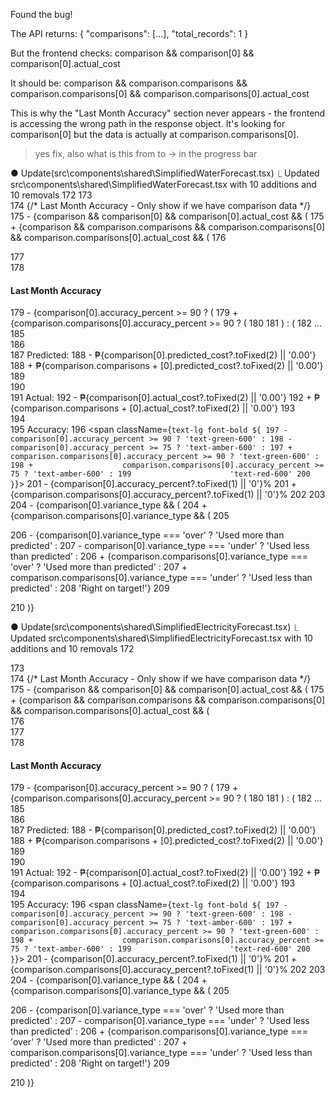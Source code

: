 Found the bug!

  The API returns:
  {
    "comparisons": [...],
    "total_records": 1
  }

  But the frontend checks:
  comparison && comparison[0] && comparison[0].actual_cost

  It should be:
  comparison && comparison.comparisons && comparison.comparisons[0] && comparison.comparisons[0].actual_cost

  This is why the "Last Month Accuracy" section never appears - the frontend is accessing the wrong path in the response object. It's looking for     
  comparison[0] but the data is actually at comparison.comparisons[0].

> yes fix, also what is this from to -> in the progress bar 

● Update(src\components\shared\SimplifiedWaterForecast.tsx)
  ⎿  Updated src\components\shared\SimplifiedWaterForecast.tsx with 10 additions and 10 removals
       172            </div>
       173    
       174            {/* Last Month Accuracy - Only show if we have comparison data */}
       175 -          {comparison && comparison[0] && comparison[0].actual_cost && (
       175 +          {comparison && comparison.comparisons && comparison.comparisons[0] && comparison.comparisons[0].actual_cost && (
       176              <div className="bg-gradient-to-r from-purple-50 to-blue-50 p-4 rounded-lg border border-purple-100">
       177                <div className="flex items-center justify-between mb-3">
       178                  <h4 className="text-sm font-semibold text-purple-900">Last Month Accuracy</h4>
       179 -                {comparison[0].accuracy_percent >= 90 ? (
       179 +                {comparison.comparisons[0].accuracy_percent >= 90 ? (
       180                    <CheckCircle className="w-4 h-4 text-green-500" />
       181                  ) : (
       182                    <AlertCircle className="w-4 h-4 text-amber-500" />
     ...
       185                <div className="space-y-2">
       186                  <div className="flex justify-between text-sm">
       187                    <span className="text-gray-600">Predicted:</span>
       188 -                  <span className="font-semibold text-gray-900">₱{comparison[0].predicted_cost?.toFixed(2) || '0.00'}</span>
       188 +                  <span className="font-semibold text-gray-900">₱{comparison.comparisons
           +  [0].predicted_cost?.toFixed(2) || '0.00'}</span>
       189                  </div>
       190                  <div className="flex justify-between text-sm">
       191                    <span className="text-gray-600">Actual:</span>
       192 -                  <span className="font-semibold text-gray-900">₱{comparison[0].actual_cost?.toFixed(2) || '0.00'}</span>
       192 +                  <span className="font-semibold text-gray-900">₱{comparison.comparisons
           +  [0].actual_cost?.toFixed(2) || '0.00'}</span>
       193                  </div>
       194                  <div className="flex justify-between items-center pt-2 border-t border-purple-200">
       195                    <span className="text-sm text-gray-600">Accuracy:</span>
       196                    <span className={`text-lg font-bold ${
       197 -                    comparison[0].accuracy_percent >= 90 ? 'text-green-600' :
       198 -                    comparison[0].accuracy_percent >= 75 ? 'text-amber-600' :
       197 +                    comparison.comparisons[0].accuracy_percent >= 90 ? 'text-green-600' :
       198 +                    comparison.comparisons[0].accuracy_percent >= 75 ? 'text-amber-600' :
       199                      'text-red-600'
       200                    }`}>
       201 -                    {comparison[0].accuracy_percent?.toFixed(1) || '0'}%
       201 +                    {comparison.comparisons[0].accuracy_percent?.toFixed(1) || '0'}%
       202                    </span>
       203                  </div>
       204 -                {comparison[0].variance_type && (
       204 +                {comparison.comparisons[0].variance_type && (
       205                    <p className="text-xs text-gray-500 mt-1">
       206 -                    {comparison[0].variance_type === 'over' ? 'Used more than predicted' :
       207 -                     comparison[0].variance_type === 'under' ? 'Used less than predicted' :
       206 +                    {comparison.comparisons[0].variance_type === 'over' ? 'Used more than predicted' :
       207 +                     comparison.comparisons[0].variance_type === 'under' ? 'Used less than predicted' :
       208                       'Right on target!'}
       209                    </p>
       210                  )}

● Update(src\components\shared\SimplifiedElectricityForecast.tsx)
  ⎿  Updated src\components\shared\SimplifiedElectricityForecast.tsx with 10 additions and 10 removals
       172            </div>
       173    
       174            {/* Last Month Accuracy - Only show if we have comparison data */}
       175 -          {comparison && comparison[0] && comparison[0].actual_cost && (
       175 +          {comparison && comparison.comparisons && comparison.comparisons[0] && comparison.comparisons[0].actual_cost && (  
       176              <div className="bg-gradient-to-r from-orange-50 to-amber-50 p-4 rounded-lg border border-orange-100">
       177                <div className="flex items-center justify-between mb-3">
       178                  <h4 className="text-sm font-semibold text-orange-900">Last Month Accuracy</h4>
       179 -                {comparison[0].accuracy_percent >= 90 ? (
       179 +                {comparison.comparisons[0].accuracy_percent >= 90 ? (
       180                    <CheckCircle className="w-4 h-4 text-green-500" />
       181                  ) : (
       182                    <AlertCircle className="w-4 h-4 text-amber-500" />
     ...
       185                <div className="space-y-2">
       186                  <div className="flex justify-between text-sm">
       187                    <span className="text-gray-600">Predicted:</span>
       188 -                  <span className="font-semibold text-gray-900">₱{comparison[0].predicted_cost?.toFixed(2) || '0.00'}</span>
       188 +                  <span className="font-semibold text-gray-900">₱{comparison.comparisons
           +  [0].predicted_cost?.toFixed(2) || '0.00'}</span>
       189                  </div>
       190                  <div className="flex justify-between text-sm">
       191                    <span className="text-gray-600">Actual:</span>
       192 -                  <span className="font-semibold text-gray-900">₱{comparison[0].actual_cost?.toFixed(2) || '0.00'}</span>
       192 +                  <span className="font-semibold text-gray-900">₱{comparison.comparisons
           +  [0].actual_cost?.toFixed(2) || '0.00'}</span>
       193                  </div>
       194                  <div className="flex justify-between items-center pt-2 border-t border-orange-200">
       195                    <span className="text-sm text-gray-600">Accuracy:</span>
       196                    <span className={`text-lg font-bold ${
       197 -                    comparison[0].accuracy_percent >= 90 ? 'text-green-600' :
       198 -                    comparison[0].accuracy_percent >= 75 ? 'text-amber-600' :
       197 +                    comparison.comparisons[0].accuracy_percent >= 90 ? 'text-green-600' :
       198 +                    comparison.comparisons[0].accuracy_percent >= 75 ? 'text-amber-600' :
       199                      'text-red-600'
       200                    }`}>
       201 -                    {comparison[0].accuracy_percent?.toFixed(1) || '0'}%
       201 +                    {comparison.comparisons[0].accuracy_percent?.toFixed(1) || '0'}%
       202                    </span>
       203                  </div>
       204 -                {comparison[0].variance_type && (
       204 +                {comparison.comparisons[0].variance_type && (
       205                    <p className="text-xs text-gray-500 mt-1">
       206 -                    {comparison[0].variance_type === 'over' ? 'Used more than predicted' :
       207 -                     comparison[0].variance_type === 'under' ? 'Used less than predicted' :
       206 +                    {comparison.comparisons[0].variance_type === 'over' ? 'Used more than predicted' :
       207 +                     comparison.comparisons[0].variance_type === 'under' ? 'Used less than predicted' :
       208                       'Right on target!'}
       209                    </p>
       210                  )}